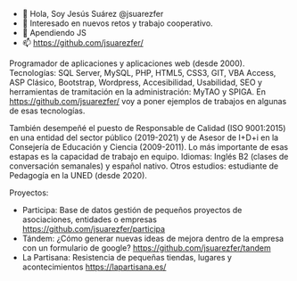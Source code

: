 - 👋 Hola, Soy Jesús Suárez @jsuarezfer
- 👀 Interesado en nuevos retos y trabajo cooperativo.
- 🌱 Apendiendo JS
- 📫 https://github.com/jsuarezfer/

Programador de aplicaciones y aplicaciones web (desde 2000).
Tecnologías: SQL Server, MySQL, PHP, HTML5, CSS3, GIT, VBA Access, ASP Clásico, Bootstrap, Wordpress, Accesibilidad, Usabilidad, SEO y herramientas de tramitación en la administración: MyTAO y SPIGA.
En https://github.com/jsuarezfer/ voy a poner ejemplos de trabajos en algunas de esas tecnologías.

También desempeñé el puesto de Responsable de Calidad (ISO 9001:2015) en una entidad del sector público (2019-2021) y de Asesor de I+D+i en la Consejería de Educación y Ciencia (2009-2011). Lo más importante de esas estapas es la capacidad de trabajo en equipo.
Idiomas: Inglés B2 (clases de conversación semanales) y español nativo.
Otros estudios: estudiante de Pedagogía en la UNED (desde 2020).

Proyectos:
- Participa: Base de datos gestión de pequeños proyectos de asociaciones, entidades o empresas https://github.com/jsuarezfer/participa
- Tándem: ¿Cómo generar nuevas ideas de mejora dentro de la empresa con un formulario de google? https://github.com/jsuarezfer/tandem
- La Partisana: Resistencia de pequeñas tiendas, lugares y acontecimientos https://lapartisana.es/

<!---
jsuarezfer/jsuarezfer is a ✨ special ✨ repository because its `README.md` (this file) appears on your GitHub profile.
You can click the Preview link to take a look at your changes.
--->
